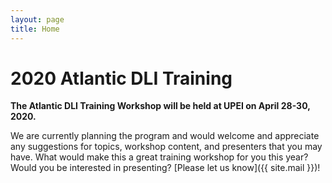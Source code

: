 ```yaml
---
layout: page
title: Home
---
```


# 2020 Atlantic DLI Training

**The Atlantic DLI Training Workshop will be held at UPEI on April 28-30, 2020.**

We are currently planning the program and would welcome and appreciate any suggestions for topics, workshop content, and presenters that you may have. What would make this a great training workshop for you this year? Would you be interested in presenting? [Please let us know]({{ site.mail }})!
